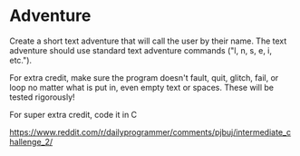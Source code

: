 
# Adventure

Create a short text adventure that will call the user by their
name. The text adventure should use standard text adventure
commands ("l, n, s, e, i, etc.").

For extra credit, make sure the program doesn't fault, quit,
glitch, fail, or loop no matter what is put in, even empty text
or spaces. These will be tested rigorously!

For super extra credit, code it in C

https://www.reddit.com/r/dailyprogrammer/comments/pjbuj/intermediate_challenge_2/